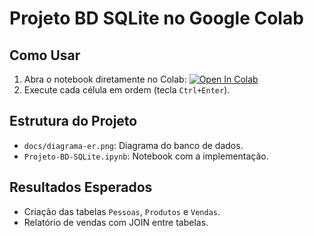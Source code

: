 # Projeto BD SQLite no Google Colab  

## Como Usar  
1. Abra o notebook diretamente no Colab: [![Open In Colab]([https://colab.research.google.com/assets/colab-badge.svg)](https://colab.research.google.com/github/CarlosHisoka/projeto-bd-colab/blob/main/Projeto-BD-SQLite.ipynb](https://colab.research.google.com/drive/1vybGN0tZGmetKjs5pBpbTcEQoHUoG2zu?usp=sharing))  
2. Execute cada célula em ordem (tecla `Ctrl+Enter`).  

## Estrutura do Projeto  
- `docs/diagrama-er.png`: Diagrama do banco de dados.  
- `Projeto-BD-SQLite.ipynb`: Notebook com a implementação.  

## Resultados Esperados  
- Criação das tabelas `Pessoas`, `Produtos` e `Vendas`.  
- Relatório de vendas com JOIN entre tabelas.  
